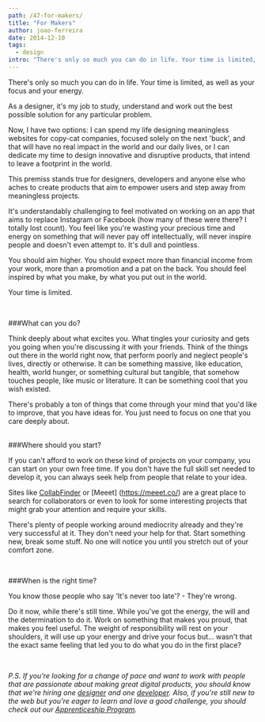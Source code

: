 ```yaml
---
path: /47-for-makers/
title: "For Makers"
author: joao-ferreira
date: 2014-12-10
tags:
  - design
intro: "There's only so much you can do in life. Your time is limited, as well as your focus and your energy."
---
```


There's only so much you can do in life. Your time is limited, as well as your focus and your energy. 

As a designer, it's my job to study, understand and work out the best possible solution for any particular problem.

Now, I have two options: I can spend my life designing meaningless websites for copy-cat companies, focused solely on the next 'buck', and that will have no real impact in the world and our daily lives, or I can dedicate my time to design innovative and disruptive products, that intend to leave a footprint in the world.

This premiss stands true for designers, developers and anyone else who aches to create products that aim to empower users and step away from meaningless projects.

It's understandably challenging to feel motivated on working on an app that aims to replace Instagram or Facebook (how many of these were there? I totally lost count). You feel like you're wasting your precious time and energy on something that will never pay off intellectually, will never inspire people and doesn't even attempt to. It's dull and pointless. 

You should aim higher. You should expect more than financial income from your work, more than a promotion and a pat on the back. You should feel inspired by what you make, by what you put out in the world. 
 
Your time is limited.

<br/>

###What can you do?

Think deeply about what excites you. What tingles your curiosity and gets you going when you're discussing it with your friends. Think of the things out there in the world right now, that perform poorly and neglect people's lives, directly or otherwise. It can be something massive, like education, health, world hunger, or something cultural but tangible, that somehow touches people, like music or literature. It can be something cool that you wish existed. 

There's probably a ton of things that come through your mind that you'd like to improve, that you have ideas for. You just need to focus on one that you care deeply about.  

<br/>
###Where should you start?

If you can't afford to work on these kind of projects on your company, you can start on your own free time. If you don't have the full skill set needed to develop it, you can always seek help from people that relate to your idea. 

Sites like [CollabFinder](https://collabfinder.com/) or [Meeet] (https://meeet.co/) are a great place to search for collaborators or even to look for some interesting projects that might grab your attention and require your skills. 

There's plenty of people working around mediocrity already and they're very successful at it. They don't need your help for that. Start something new, break some stuff. No one will notice you until you stretch out of your comfort zone.

<br/>

###When is the right time?

You know those people who say 'It's never too late'? - They're wrong.

Do it now, while there's still time. While you've got the energy, the will and the determination to do it. Work on something that makes you proud, that makes you feel useful. The weight of responsibility will rest on your shoulders, it will use up your energy and drive your focus but... wasn't that the exact same feeling that led you to do what you do in the first place? 

<br/>

*P.S. If you're looking for a change of pace and want to work with people that are passionate about making great digital products, you should know that we're hiring one [designer](https://www.jobbox.io/offers/web-designer-group-buddies) and one [developer](https://www.jobbox.io/offers/ruby-on-rails-web-developer).
Also, if you're still new to the web but you're eager to learn and love a good challenge, you should check out our [Apprenticeship Program](https://apprenticeship.groupbuddies.com).*
